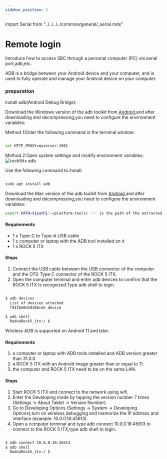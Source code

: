 ```yaml
---
sidebar_position: 3
---
```


import Serial from "../../../../common/general/\_serial.mdx"

# Remote login

Introduce how to access SBC through a personal computer (PC) via serial port,adb,etc.

<Tabs queryString="target">

<TabItem value="adb" label="ADB login">

ADB is a bridge between your Android device and your computer, and is used to fully operate and manage your Android device on your computer.

### preparation

install adb(Android Debug Bridge):

<Tabs queryString="target">

<TabItem value="adb_windows" label="Windows">

Download the Windows version of the adb toolkit from [Android](https://source.android.com/docs/setup/build/adb),and after downloading and decompressing,you need to configure the environment variables:

Method 1:Enter the following command in the terminal window:

```bash

set HTTP_PROXY=myserver:1981

```

Method 2:Open system settings and modify environment variables:![rock5itx adb](/img/nx5/adb_config_en.webp)

</TabItem>

<TabItem value="adb_linux" label="Linux">

Use the following command to install:

```bash

sudo apt install adb

```

</TabItem>

<TabItem value="adb_mac" label="Mac">

Download the Mac version of the adb toolkit from [Android](https://source.android.com/docs/setup/build/adb),and after downloading and decompressing,you need to configure the environment variables:

```bash
export PATH=${path}:~/platform-tools( '~' is the path of the extracted toolkit)
```

</TabItem>

</Tabs>

<Tabs queryString="target">

<TabItem value="wired_adb" label="Wired login">

#### Requirements

- 1 x Type-C to Type-A USB cable
- 1 x computer or laptop with the ADB tool installed on it
- 1 x ROCK 5 ITX

#### Steps

1. Connect the USB cable between the USB connector of the computer and the OTG Type C connector of the ROCK 5 ITX.
2. Open the computer terminal and enter adb devices to confirm that the ROCK 5 ITX is recognized.Type adb shell to login.

```bash

$ adb devices
  List of devices attached
  f94f8e0d28380ceb device

$ adb shell
  RadxaRock5_itx:/ $

```

</TabItem>

<TabItem value="wireless_adb" label="Wireless login">

Wireless ADB is supported on Android 11 and later.

#### Requirements

1. a computer or laptop with ADB tools installed and ADB version greater than 31.0.0.
2. a ROCK 5 ITX with an Android image greater than or equal to 11.
3. the computer and ROCK 5 ITX need to be on the same LAN.

#### Steps

1. Start ROCK 5 ITX and connect to the network using wifi.
2. Enter the Developing mode by tapping the version number 7 times (Settings -> About Tablet -> Version Number).
3. Go to Developing Options (Settings -> System -> Developing Options),turn on wireless debugging and memorize the IP address and interface (example: 10.0.0.16:45613).
4. Open a computer terminal and type adb connect 10.0.0.16:45613 to connect to the ROCK 5 ITX,type adb shell to login.

```bash

$ adb connect 10.0.0.16:45613
$ adb shell
  RadxaRock5_itx:/ $

```

</TabItem>

</Tabs>

</TabItem>

<TabItem value="serial" label="Serial login">

<Serial platform="rk" model="rock 5 itx"/>

</TabItem>

</Tabs>

